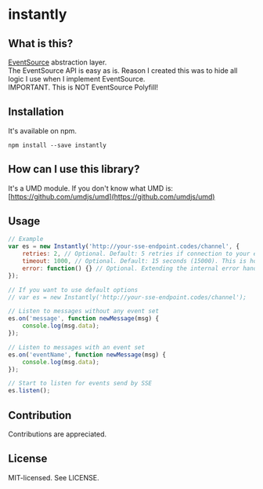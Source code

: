 instantly
======

What is this?
------
[EventSource](https://developer.mozilla.org/en-US/docs/Web/API/EventSource) abstraction layer. <br>
The EventSource API is easy as is. Reason I created this was to hide all logic I use when I implement EventSource. <br>
IMPORTANT. This is NOT EventSource Polyfill!

Installation
------
It's available on npm.
```
npm install --save instantly
```

How can I use this library?
------
It's a UMD module. If you don't know what UMD is: [https://github.com/umdjs/umd](https://github.com/umdjs/umd)

Usage
------
```javascript
// Example
var es = new Instantly('http://your-sse-endpoint.codes/channel', {
    retries: 2, // Optional. Default: 5 retries if connection to your endpoint fails.
    timeout: 1000, // Optional. Default: 15 seconds (15000). This is how often we should do a retry
    error: function() {} // Optional. Extending the internal error handler
});

// If you want to use default options
// var es = new Instantly('http://your-sse-endpoint.codes/channel');

// Listen to messages without any event set
es.on('message', function newMessage(msg) {
    console.log(msg.data);
});

// Listen to messages with an event set
es.on('eventName', function newMessage(msg) {
    console.log(msg.data);
});

// Start to listen for events send by SSE
es.listen();
```

Contribution
------
Contributions are appreciated.

License
------
MIT-licensed. See LICENSE.
